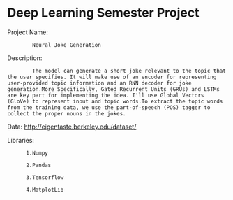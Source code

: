 # Deep Learning Semester Project

Project Name: 
            
            Neural Joke Generation

Description: 

            The model can generate a short joke relevant to the topic that the user specifies. It will make use of an encoder for representing user-provided topic information and an RNN decoder for joke generation.More Specifically, Gated Recurrent Units (GRUs) and LSTMs are key part for implementing the idea. I'll use Global Vectors (GloVe) to represent input and topic words.To extract the topic words from the training data, we use the part-of-speech (POS) tagger to collect the proper nouns in the jokes.

Data: http://eigentaste.berkeley.edu/dataset/

Libraries:

          1.Numpy
          
          2.Pandas
          
          3.Tensorflow
          
          4.MatplotLib

